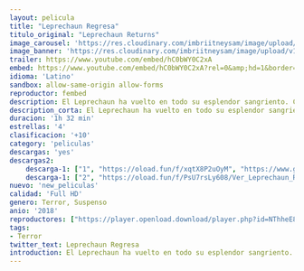 ```yaml
---
layout: pelicula
title: "Leprechaun Regresa"
titulo_original: "Leprechaun Returns"
image_carousel: 'https://res.cloudinary.com/imbriitneysam/image/upload/v1545105512/leprechaun-regresa-poster-min.jpg'
image_banner: 'https://res.cloudinary.com/imbriitneysam/image/upload/v1545105513/leprechaun-regresa-banner-min.jpg'
trailer: https://www.youtube.com/embed/hC0bWY0C2xA
embed: https://www.youtube.com/embed/hC0bWY0C2xA?rel=0&amp;hd=1&border=0&wmode=opaque&enablejsapi=1&modestbranding=1&controls=1&showinfo=1
idioma: 'Latino'
sandbox: allow-same-origin allow-forms
reproductor: fembed
description: El Leprechaun ha vuelto en todo su esplendor sangriento. Cuando la hermandad de Alpha Upsilon decide utilizar energías no contaminantes para sobrevivir, comienzan a extraer agua de un pozo cercano que despierta a esta criatura mitológica. El Leprechaun está obsesionado con obtener un tesoro que está enterrado cerca de la casa en la que vive la Hermandad, pero para ello primero debe recuperar sus poderes. Y sólo existe una manera de conseguirlo, asesinando a todo aquel que se cruce en su camino
description_corta: El Leprechaun ha vuelto en todo su esplendor sangriento. Cuando la hermandad de Alpha Upsilon decide utilizar energías no contaminantes para sobrevivir, comienzan a extraer agua de un pozo cercano que despierta a esta criatura..
duracion: '1h 32 min'
estrellas: '4'
clasificacion: '+10'
category: 'peliculas'
descargas: 'yes'
descargas2:
    descarga-1: ["1", "https://oload.fun/f/xqtX8P2uOyM", "https://www.google.com/s2/favicons?domain=openload.co","OpenLoad","https://res.cloudinary.com/imbriitneysam/image/upload/v1541473684/mexico.png", "Latino", "Full HD"]
    descarga-1: ["2", "https://oload.fun/f/PsU7rsLy608/Ver_Leprechaun_Returns_.mp4", "https://www.google.com/s2/favicons?domain=openload.co","OpenLoad","https://res.cloudinary.com/imbriitneysam/image/upload/v1541473684/mexico.png", "Latino", "Full HD"]
nuevo: 'new_peliculas'
calidad: 'Full HD'
genero: Terror, Suspenso
anio: '2018'
reproductores: ["https://player.openload.download/player.php?id=NThheE8vVlFPWUVQaGo2Y0JxclF0b2p0Q2hlcWRiNnZvZUdiczZycERYU1oxQmkwNzlEMTJQWWNIZjA0QVM4L0M1Q0w2U3NHbXlJWVJGWkNNRjgrcUE9PQ"]
tags:
- Terror
twitter_text: Leprechaun Regresa
introduction: El Leprechaun ha vuelto en todo su esplendor sangriento. Cuando la hermandad de Alpha Upsilon decide utilizar energías no contaminantes para sobrevivir, comienzan a extraer agua de un pozo cercano que despierta a esta criatura..
---
```



 







